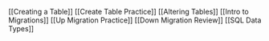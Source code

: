 [[Creating a Table]]
[[Create Table Practice]]
[[Altering Tables]]
[[Intro to Migrations]]
[[Up Migration Practice]]
[[Down Migration Review]]
[[SQL Data Types]]